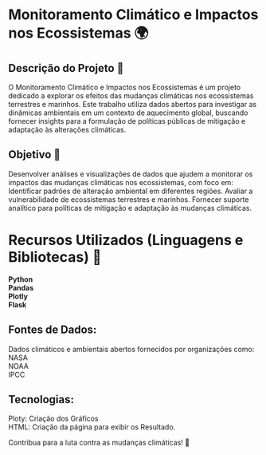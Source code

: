 # Monitoramento Climático e Impactos nos Ecossistemas 🌍
## Descrição do Projeto 📖
O Monitoramento Climático e Impactos nos Ecossistemas é um projeto dedicado a explorar os efeitos das mudanças climáticas nos ecossistemas terrestres e marinhos. Este trabalho utiliza dados abertos para investigar as dinâmicas ambientais em um contexto de aquecimento global, buscando fornecer insights para a formulação de políticas públicas de mitigação e adaptação às alterações climáticas.

## Objetivo 🎯
Desenvolver análises e visualizações de dados que ajudem a monitorar os impactos das mudanças climáticas nos ecossistemas, com foco em:
Identificar padrões de alteração ambiental em diferentes regiões.
Avaliar a vulnerabilidade de ecossistemas terrestres e marinhos.
Fornecer suporte analítico para políticas de mitigação e adaptação às mudanças climáticas.
# Recursos Utilizados (Linguagens e Bibliotecas) 🔧

**Python**<br>
**Pandas**<br>
**Plotly**<br>
**Flask**<br>

## Fontes de Dados:<br>
Dados climáticos e ambientais abertos fornecidos por organizações como:<br>
NASA<br>
NOAA<br>
IPCC<br>

## Tecnologias:<br>
Ploty: Criação dos Gráficos<br>
HTML: Criação da página para exibir os Resultado.<br>

Contribua para a luta contra as mudanças climáticas! 🌱
